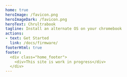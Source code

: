 ```yaml
---
home: true
heroImage: /favicon.png
heroImageDark: /favicon.png
heroText: Chrultrabook
tagline: Install an alternate OS on your chromebook
actions:
- text: Get Started
  link: /docs/firmware/
footerHtml: true
footer:
  <div class="home_footer">
    <div>This site is work in progress</div>
  </div>
---
```

